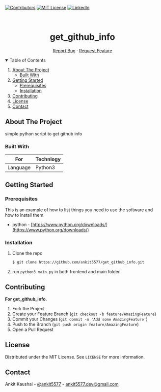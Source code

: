 [![Contributors][contributors-shield]][contributors-url]
[![MIT License][license-shield]][license-url]
[![LinkedIn][linkedin-aiboost]][linkedin-url]


<!-- PROJECT LOGO -->
<br />
<p align="center">
    <h1 align="center">get_github_info</h1>

  <p align="center">
    <a href="https://github.com/ankit5577/get_github_info/issues">Report Bug</a>
    ·
    <a href="https://github.com/ankit5577/get_github_info/issues">Request Feature</a>
  </p>
</p>



<!-- TABLE OF CONTENTS -->
<details open="open">
  <summary>Table of Contents</summary>
  <ol>
    <li>
      <a href="#about-the-project">About The Project</a>
      <ul>
        <li><a href="#built-with">Built With</a></li>
      </ul>
    </li>
    <li>
      <a href="#getting-started">Getting Started</a>
      <ul>
        <li><a href="#prerequisites">Prerequisites</a></li>
        <li><a href="#installation">Installation</a></li>
      </ul>
    </li>
    <li><a href="#contributing">Contributing</a></li>
    <li><a href="#license">License</a></li>
    <li><a href="#contact">Contact</a></li>
  </ol>
</details>



<!-- ABOUT THE PROJECT -->
## About The Project
simple python script to get github info


### Built With

For | Technlogy
------------ | -------------
Language | Python3

<!-- GETTING STARTED -->
## Getting Started

### Prerequisites

This is an example of how to list things you need to use the software and how to install them.
* python - [https://www.python.org/downloads/](https://www.python.org/downloads/)

### Installation
1. Clone the repo
   ```bash
   $ git clone https://github.com/ankit5577/get_github_info.git
   ```
2. run ```python3 main.py``` in both frontend and main folder.

<!-- CONTRIBUTING -->
## Contributing

**For get_github_info**.

1. Fork the Project
2. Create your Feature Branch (`git checkout -b feature/AmazingFeature`)
3. Commit your Changes (`git commit -m 'Add some AmazingFeature'`)
4. Push to the Branch (`git push origin feature/AmazingFeature`)
5. Open a Pull Request


<!-- LICENSE -->
## License

Distributed under the MIT License. See `LICENSE` for more information.

<!-- CONTACT -->
## Contact

Ankit Kaushal - [@ankit5577](https://twitter.com/ankit5577_dev) - ankit5577.dev@gmail.com


<!-- MARKDOWN LINKS & IMAGES -->
[contributors-shield]: https://img.shields.io/github/contributors/ankit5577/get_github_info.svg?style=for-the-badge
[contributors-url]: https://github.com/anki5577/get_github_info/contributors
[forks-shield]: https://img.shields.io/github/forks/ankit5577/get_github_info.svg?style=for-the-badge
[forks-url]: https://github.com/anki5577/get_github_info/members
[stars-shield]: https://img.shields.io/github/stars/ankit5577/get_github_info.svg?style=for-the-badge
[stars-url]: https://github.com/anki5577/get_github_info/stargazers
[issues-shield]: https://img.shields.io/github/issues/ankit5577/get_github_info.svg?style=for-the-badge
[issues-url]: hhttps://github.com/anki5577/get_github_info/issues
[license-shield]: https://img.shields.io/github/license/ankit5577/get_github_info.svg?style=for-the-badge
[license-url]: https://github.com/anki5577/get_github_info/assets/LICENSE.txt
[linkedin-aiboost]: https://img.shields.io/badge/ankit5577/get_github_info.svg?style=for-the-badge&logo=linkedin&colorB=555
[linkedin-url]: https://linkedin.com/in/ankit5577
